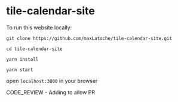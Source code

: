 # tile-calendar-site

To run this website locally:

`git clone https://github.com/maxLatoche/tile-calendar-site.git`

`cd tile-calendar-site`

`yarn install`

`yarn start`

open `localhost:3000` in your browser

CODE_REVIEW - Adding to allow PR
